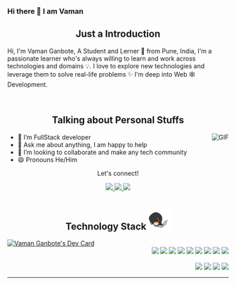 ### Hi there 👋 I am Vaman


<h2 align="center">Just a Introduction
</h2>

Hi, I'm Vaman Ganbote, A Student and Lerner 🚀 from Pune, India, I'm a passionate learner who's always willing to learn and work across technologies and domains 💡. I love to explore new technologies and leverage them to solve real-life problems ✨ I'm deep into Web 🕸️ Development.

</br>
</hr>
<h2 align="center">Talking about Personal Stuffs 

</h2>

  <img align="right" alt="GIF" src="https://media.giphy.com/media/836HiJc7pgzy8iNXCn/giphy.gif" />

- 🌱 I’m FullStack developer
- 💬 Ask me about anything, I am happy to help
- 👯 I’m looking to collaborate and make any tech community
- 😄 Pronouns He/Him


<div align="center">
<p align="center">Let's connect!</p>
<a href="https://twitter.com/VamanGanbote93?t=kYKZsc4OBSFG7oLL_cJpBg&s=09">
    <img src="https://img.shields.io/badge/Twitter-1DA1F2?style=for-the-badge&logo=twitter&logoColor=white" />
</a>
<!-- 
<a href="https://www.instagram.com/vaibhavdarwekar/?hl=en">
    <img src="https://img.shields.io/badge/Instagram-E4405F?style=for-the-badge&logo=instagram&logoColor=white" />
</a> -->
  <a href="vamanganbote93@gmail.com">
 <img src= https://img.shields.io/badge/Gmail-D14836?style=for-the-badge&logo=gmail&logoColor=white />
  </a>

<a href="https://www.linkedin.com/in/vaman-ganbote/">
    <img src="https://img.shields.io/badge/linkedin-%230077B5.svg?&style=for-the-badge&logo=linkedin&logoColor=white" />
</a>

<!-- 
<a href="https://www.facebook.com/vaibhav.darwekar.50">
    <img src="https://img.shields.io/badge/Facebook-1877F2?style=for-the-badge&logo=facebook&logoColor=white" />
</a>

 -->
</div>




<h1></h1>
<h1></h1>
<h1></h1>
<p align="center">
  <h2 align="center">Technology Stack  <img src="https://github.com/Vaman93/Vaman93/blob/main/image/laptop.gif" width="50"></h2>
  <a align="left" href="https://app.daily.dev/vamanganbote"><img src="https://api.daily.dev/devcards/fe838f3d69ab49d08907bc98468a7a25.png?r=m5l" width="400" alt="Vaman Ganbote's Dev Card"/></a>
<div align="right">
   <img src="https://img.shields.io/badge/-HTML-c58545?style=for-the-badge&logo=html5&logoColor=c58545&labelColor=282828">
   <img src="https://img.shields.io/badge/-CSS-d1a01f?style=for-the-badge&logo=css3&logoColor=d1a01f&labelColor=282828">
   <img src="https://img.shields.io/badge/JavaScript-F7DF1E?style=for-the-badge&logo=javascript&logoColor=d1a01f&labelColor=282828">
   <img src="https://img.shields.io/badge/Node.js-43853D?style=for-the-badge&logo=node.js&logoColor=d1a01f&labelColor=282828">
   <img src="https://img.shields.io/badge/Express.js-404D59?style=for-the-badge&logo=express.js&logoColor=d1a01f&labelColor=282828">
   <img src="https://img.shields.io/badge/React-20232A?style=for-the-badge&logo=react&logoColor=61DAFB&labelColor=282828">
   <img src="https://img.shields.io/badge/MongoDB-4EA94B?style=for-the-badge&logo=mongodb&logoColor=white">
  <img src="https://img.shields.io/badge/Bootstrap-563D7C?style=for-the-badge&logo=bootstrap&logoColor=white"/>
<img src="https://img.shields.io/badge/Material--UI-0081CB?style=for-the-badge&logo=material-ui&logoColor=white"/>
  </br>
    </br>
  <img src="https://img.shields.io/badge/GitHub-100000?style=for-the-badge&logo=github&logoColor=white"/>
 
  <img src="https://img.shields.io/badge/Netlify-00C7B7?style=for-the-badge&logo=netlify&logoColor=whit"/>
  
  <img src="https://img.shields.io/badge/Heroku-430098?style=for-the-badge&logo=heroku&logoColor=white"/>
  
  <img src="https://img.shields.io/badge/Redux-593D88?style=for-the-badge&logo=redux&logoColor=white"/>
</div>
</p>



<!-- 
<h2 align="center">
  My Contribution Graph <img src="https://media.giphy.com/media/xUA7aZeLE2e0P7Znz2/giphy.gif" width="50">
</h2>
<p align="center">
  <img src="https://github.com/Vaman93/Vaman93/blob/output/github-contribution-grid-snake.svg" alt="snake"></center>
</p>

<h2 align="center">
  My Github Stats<img src="https://media.giphy.com/media/VgCDAzcKvsR6OM0uWg/giphy.gif" width="50">
</h2>

![GitHub Stats](https://github-readme-stats.vercel.app/api?username=Vaman93&theme=radical)
![Top Langs](https://github-readme-stats.vercel.app/api/top-langs/?username=Vaman93&theme=tokyonight)
-->


<hr>

